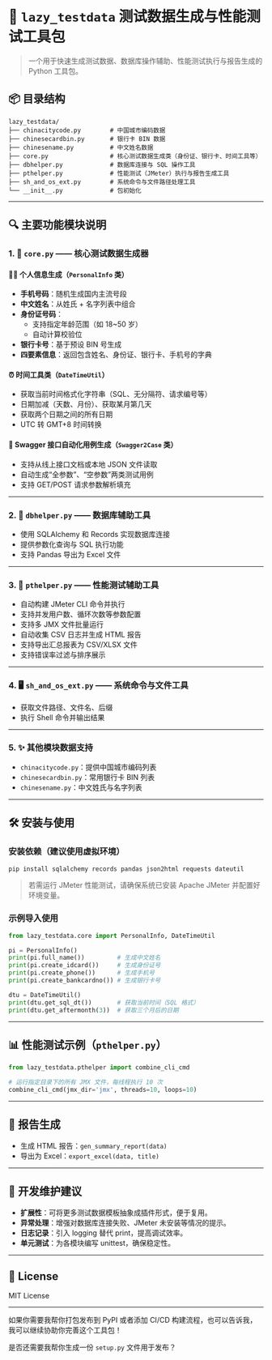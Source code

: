 # 🧪 `lazy_testdata` 测试数据生成与性能测试工具包

> 一个用于快速生成测试数据、数据库操作辅助、性能测试执行与报告生成的 Python 工具包。

## 📦 目录结构

```
lazy_testdata/
├── chinacitycode.py        # 中国城市编码数据
├── chinesecardbin.py       # 银行卡 BIN 数据
├── chinesename.py          # 中文姓名数据
├── core.py                 # 核心测试数据生成类（身份证、银行卡、时间工具等）
├── dbhelper.py             # 数据库连接与 SQL 操作工具
├── pthelper.py             # 性能测试（JMeter）执行与报告生成工具
├── sh_and_os_ext.py        # 系统命令与文件路径处理工具
└── __init__.py             # 包初始化
```

---

## 🔍 主要功能模块说明

### 1. 🧾 `core.py` —— 核心测试数据生成器

#### 🧍‍♂️ 个人信息生成（`PersonalInfo` 类）

- **手机号码**：随机生成国内主流号段
- **中文姓名**：从姓氏 + 名字列表中组合
- **身份证号码**：
  - 支持指定年龄范围（如 18~50 岁）
  - 自动计算校验位
- **银行卡号**：基于预设 BIN 号生成
- **四要素信息**：返回包含姓名、身份证、银行卡、手机号的字典

#### ⏰ 时间工具类（`DateTimeUtil`）

- 获取当前时间格式化字符串（SQL、无分隔符、请求编号等）
- 日期加减（天数、月份）、获取某月第几天
- 获取两个日期之间的所有日期
- UTC 转 GMT+8 时间转换

#### 📘 Swagger 接口自动化用例生成（`Swagger2Case` 类）

- 支持从线上接口文档或本地 JSON 文件读取
- 自动生成“全参数”、“空参数”两类测试用例
- 支持 GET/POST 请求参数解析填充

---

### 2. 💾 `dbhelper.py` —— 数据库辅助工具

- 使用 SQLAlchemy 和 Records 实现数据库连接
- 提供参数化查询与 SQL 执行功能
- 支持 Pandas 导出为 Excel 文件

---

### 3. 🚀 `pthelper.py` —— 性能测试辅助工具

- 自动构建 JMeter CLI 命令并执行
- 支持并发用户数、循环次数等参数配置
- 支持多 JMX 文件批量运行
- 自动收集 CSV 日志并生成 HTML 报告
- 支持导出汇总报表为 CSV/XLSX 文件
- 支持错误率过滤与排序展示

---

### 4. 🖥️ `sh_and_os_ext.py` —— 系统命令与文件工具

- 获取文件路径、文件名、后缀
- 执行 Shell 命令并输出结果

---

### 5. ✨ 其他模块数据支持

- `chinacitycode.py`：提供中国城市编码列表
- `chinesecardbin.py`：常用银行卡 BIN 列表
- `chinesename.py`：中文姓氏与名字列表

---

## 🛠️ 安装与使用

### 安装依赖（建议使用虚拟环境）

```bash
pip install sqlalchemy records pandas json2html requests dateutil
```

> 若需运行 JMeter 性能测试，请确保系统已安装 Apache JMeter 并配置好环境变量。

### 示例导入使用

```python
from lazy_testdata.core import PersonalInfo, DateTimeUtil

pi = PersonalInfo()
print(pi.full_name())         # 生成中文姓名
print(pi.create_idcard())     # 生成身份证号
print(pi.create_phone())      # 生成手机号
print(pi.create_bankcardno()) # 生成银行卡号

dtu = DateTimeUtil()
print(dtu.get_sql_dt())       # 获取当前时间（SQL 格式）
print(dtu.get_aftermonth(3))  # 获取三个月后的日期
```

---

## 📊 性能测试示例（`pthelper.py`）

```python
from lazy_testdata.pthelper import combine_cli_cmd

# 运行指定目录下的所有 JMX 文件，每线程执行 10 次
combine_cli_cmd(jmx_dir='jmx', threads=10, loops=10)
```

---

## 📄 报告生成

- 生成 HTML 报告：`gen_summary_report(data)`
- 导出为 Excel：`export_excel(data, title)`

---

## 🧩 开发维护建议

- **扩展性**：可将更多测试数据模板抽象成插件形式，便于复用。
- **异常处理**：增强对数据库连接失败、JMeter 未安装等情况的提示。
- **日志记录**：引入 logging 替代 print，提高调试效率。
- **单元测试**：为各模块编写 unittest，确保稳定性。

---

## 📝 License

MIT License

---

如果你需要我帮你打包发布到 PyPI 或者添加 CI/CD 构建流程，也可以告诉我，我可以继续协助你完善这个工具包！

是否还需要我帮你生成一份 `setup.py` 文件用于发布？
